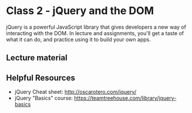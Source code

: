 # Class 2 - jQuery and the DOM

jQuery is a powerful JavaScript library that gives developers a new way of interacting with the DOM. In lecture and assignments, you'll get a taste of what it can do, and practice using it to build your own apps.

## Lecture material

## Helpful Resources
 - jQuery Cheat sheet: http://oscarotero.com/jquery/
 - jQuery "Basics" course: https://teamtreehouse.com/library/jquery-basics
